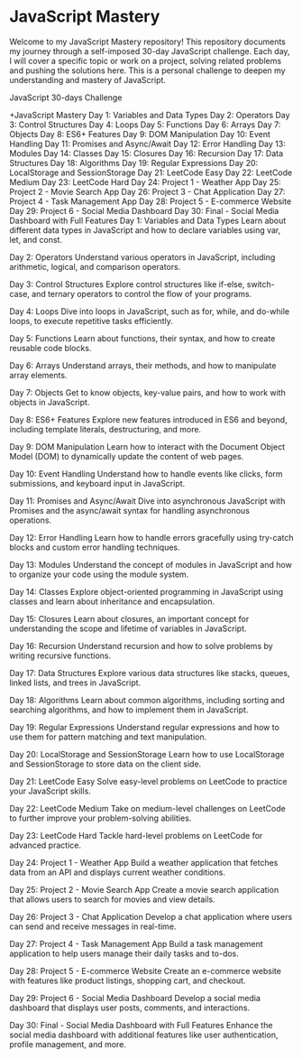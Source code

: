 # **JavaScript Mastery**
Welcome to my JavaScript Mastery repository! This repository documents my journey through a self-imposed 30-day JavaScript challenge. Each day, I will cover a specific topic or work on a project, solving related problems and pushing the solutions here. This is a personal challenge to deepen my understanding and mastery of JavaScript.

JavaScript 30-days Challenge

+JavaScript Mastery
Day 1: Variables and Data Types
Day 2: Operators
Day 3: Control Structures
Day 4: Loops
Day 5: Functions
Day 6: Arrays
Day 7: Objects
Day 8: ES6+ Features
Day 9: DOM Manipulation
Day 10: Event Handling
Day 11: Promises and Async/Await
Day 12: Error Handling
Day 13: Modules
Day 14: Classes
Day 15: Closures
Day 16: Recursion
Day 17: Data Structures
Day 18: Algorithms
Day 19: Regular Expressions
Day 20: LocalStorage and SessionStorage
Day 21: LeetCode Easy
Day 22: LeetCode Medium
Day 23: LeetCode Hard
Day 24: Project 1 - Weather App
Day 25: Project 2 - Movie Search App
Day 26: Project 3 - Chat Application
Day 27: Project 4 - Task Management App
Day 28: Project 5 - E-commerce Website
Day 29: Project 6 - Social Media Dashboard
Day 30: Final - Social Media Dashboard with Full Features
Day 1: Variables and Data Types
Learn about different data types in JavaScript and how to declare variables using var, let, and const.

Day 2: Operators
Understand various operators in JavaScript, including arithmetic, logical, and comparison operators.

Day 3: Control Structures
Explore control structures like if-else, switch-case, and ternary operators to control the flow of your programs.

Day 4: Loops
Dive into loops in JavaScript, such as for, while, and do-while loops, to execute repetitive tasks efficiently.

Day 5: Functions
Learn about functions, their syntax, and how to create reusable code blocks.

Day 6: Arrays
Understand arrays, their methods, and how to manipulate array elements.

Day 7: Objects
Get to know objects, key-value pairs, and how to work with objects in JavaScript.

Day 8: ES6+ Features
Explore new features introduced in ES6 and beyond, including template literals, destructuring, and more.

Day 9: DOM Manipulation
Learn how to interact with the Document Object Model (DOM) to dynamically update the content of web pages.

Day 10: Event Handling
Understand how to handle events like clicks, form submissions, and keyboard input in JavaScript.

Day 11: Promises and Async/Await
Dive into asynchronous JavaScript with Promises and the async/await syntax for handling asynchronous operations.

Day 12: Error Handling
Learn how to handle errors gracefully using try-catch blocks and custom error handling techniques.

Day 13: Modules
Understand the concept of modules in JavaScript and how to organize your code using the module system.

Day 14: Classes
Explore object-oriented programming in JavaScript using classes and learn about inheritance and encapsulation.

Day 15: Closures
Learn about closures, an important concept for understanding the scope and lifetime of variables in JavaScript.

Day 16: Recursion
Understand recursion and how to solve problems by writing recursive functions.

Day 17: Data Structures
Explore various data structures like stacks, queues, linked lists, and trees in JavaScript.

Day 18: Algorithms
Learn about common algorithms, including sorting and searching algorithms, and how to implement them in JavaScript.

Day 19: Regular Expressions
Understand regular expressions and how to use them for pattern matching and text manipulation.

Day 20: LocalStorage and SessionStorage
Learn how to use LocalStorage and SessionStorage to store data on the client side.

Day 21: LeetCode Easy
Solve easy-level problems on LeetCode to practice your JavaScript skills.

Day 22: LeetCode Medium
Take on medium-level challenges on LeetCode to further improve your problem-solving abilities.

Day 23: LeetCode Hard
Tackle hard-level problems on LeetCode for advanced practice.

Day 24: Project 1 - Weather App
Build a weather application that fetches data from an API and displays current weather conditions.

Day 25: Project 2 - Movie Search App
Create a movie search application that allows users to search for movies and view details.

Day 26: Project 3 - Chat Application
Develop a chat application where users can send and receive messages in real-time.

Day 27: Project 4 - Task Management App
Build a task management application to help users manage their daily tasks and to-dos.

Day 28: Project 5 - E-commerce Website
Create an e-commerce website with features like product listings, shopping cart, and checkout.

Day 29: Project 6 - Social Media Dashboard
Develop a social media dashboard that displays user posts, comments, and interactions.

Day 30: Final - Social Media Dashboard with Full Features
Enhance the social media dashboard with additional features like user authentication, profile management, and more.
